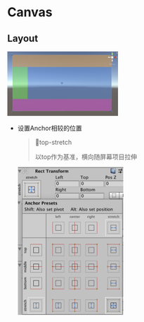 # Canvas



## Layout

<img src="README.assets/image-20200325143339933.png" alt="image-20200325143339933" width="50%;" />

- 设置Anchor相较的位置

  > 🌰top-stretch
  >
  > 以top作为基准，横向随屏幕项目拉伸

  <img src="README.assets/image-20200325143406344.png" alt="image-20200325143406344" width="50%;" />